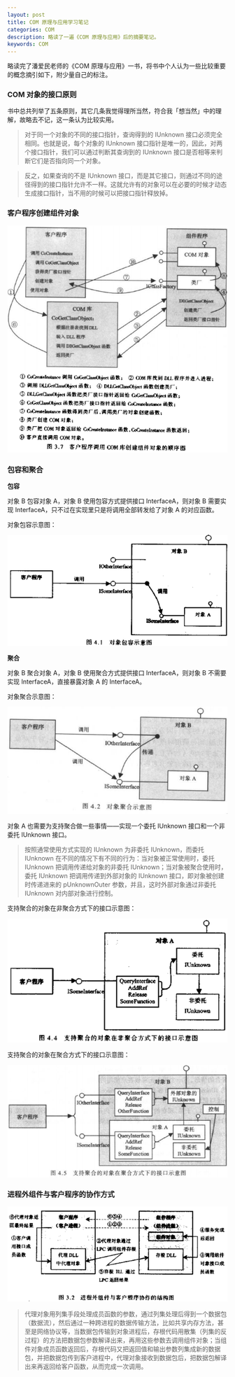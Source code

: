 ```yaml
---
layout: post
title: COM 原理与应用学习笔记
categories: COM
description: 略读了一遍《COM 原理与应用》后的摘要笔记。
keywords: COM
---
```


略读完了潘爱民老师的《COM 原理与应用》一书，将书中个人认为一些比较重要的概念摘引如下，附少量自己的标注。
<!--more-->
### COM 对象的接口原则

书中总共列举了五条原则，其它几条我觉得理所当然，符合我「想当然」中的理解，故略去不记，这一条认为比较实用。

> 对于同一个对象的不同的接口指针，查询得到的 IUnknown 接口必须完全相同。也就是说，每个对象的 IUnknown 接口指针是唯一的，因此，对两个接口指针，我们可以通过判断其查询到的 IUnknown 接口是否相等来判断它们是否指向同一个对象。

> 反之，如果查询的不是 IUnknown 接口，而是其它接口，则通过不同的途径得到的接口指针允许不一样。这就允许有的对象可以在必要的时候才动态生成接口指针，当不用的时候可以把接口指针释放掉。

### 客户程序创建组件对象

![客户程序调用 COM 库创建组件对象的顺序图](/images/posts/com/clientcallcom.png)

### 包容和聚合

**包容**

对象 B 包容对象 A，对象 B 使用包容方式提供接口 InterfaceA，则对象 B 需要实现 InterfaceA，只不过在实现里只是将调用全部转发给了对象 A 的对应函数。

对象包容示意图：

![对象包容示意图](/images/posts/com/contain.png)

**聚合**

对象 B 聚合对象 A，对象 B 使用聚合方式提供接口 InterfaceA，则对象 B 不需要实现 InterfaceA，直接暴露对象 A 的 InterfaceA。

对象聚合示意图：

![对象聚合示意图](/images/posts/com/polymerize.png)

对象 A 也需要为支持聚合做一些事情——实现一个委托 IUnknown 接口和一个非委托 IUnknown 接口。

> 按照通常使用方式实现的 IUnknown 为非委托 IUnknown，而委托 IUnknown 在不同的情况下有不同的行为：当对象被正常使用时，委托 IUnknown 把调用传递给对象的非委托 IUnknown；当对象被聚合使用时，委托 IUnknown 把调用传递到外部对象的 IUnknown 接口，即对象被创建时传递进来的 pUnknownOuter 参数，并且，这时外部对象通过非委托 IUnknown 对内部对象进行控制。

支持聚合的对象在非聚合方式下的接口示意图：

![支持聚合的对象在非聚合方式下的接口示意图](/images/posts/com/polynormal.png)

支持聚合的对象在聚合方式下的接口示意图：

![支持聚合的对象在聚合方式下的接口示意图](/images/posts/com/polypoly.png)

### 进程外组件与客户程序的协作方式

![进程外组件与客户程序协作的结构图](/images/posts/com/outprocess.png)

> 代理对象用列集手段处理成员函数的参数，通过列集处理后得到一个数据包（数据流），然后通过一种跨进程的数据传输方法，比如共享内存方法，甚至是网络协议等，当数据包传输到对象进程后，存根代码用散集（列集的反过程）的方法把数据包参数解译出来，再用这些参数去调用组件对象；当组件对象成员函数返回后，存根代码又把返回值和输出参数列集成新的数据包，并把数据包传到客户进程中，代理对象接收到数据包后，把数据包解译出来再返回给客户函数，从而完成一次调用。
